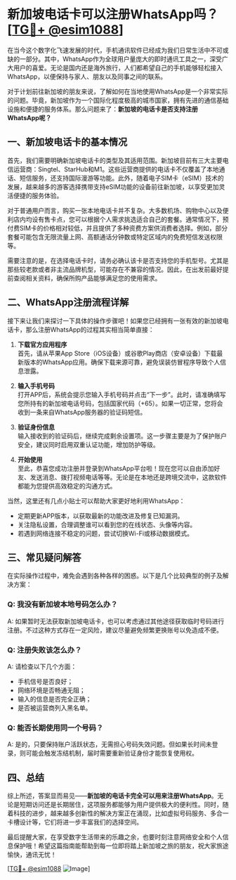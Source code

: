# 新加坡电话卡可以注册WhatsApp吗？[[TG💪+ @esim1088](https://t.me/s/esim1088)]

在当今这个数字化飞速发展的时代，手机通讯软件已经成为我们日常生活中不可或缺的一部分。其中，WhatsApp作为全球用户量庞大的即时通讯工具之一，深受广大用户的喜爱。无论是国内还是海外旅行，人们都希望自己的手机能够轻松接入WhatsApp，以便保持与家人、朋友以及同事之间的联系。

对于计划前往新加坡的朋友来说，了解如何在当地使用WhatsApp是一个非常实际的问题。毕竟，新加坡作为一个国际化程度极高的城市国家，拥有先进的通信基础设施和便捷的服务体系。那么问题来了：**新加坡的电话卡是否支持注册WhatsApp呢？**

## 一、新加坡电话卡的基本情况

首先，我们需要明确新加坡电话卡的类型及其适用范围。新加坡目前有三大主要电信运营商：Singtel、StarHub和M1。这些运营商提供的电话卡不仅覆盖了本地通话、短信服务，还支持国际漫游等功能。此外，随着电子SIM卡（eSIM）技术的发展，越来越多的游客选择携带支持eSIM功能的设备前往新加坡，以享受更加灵活便捷的服务体验。

对于普通用户而言，购买一张本地电话卡并不复杂。大多数机场、购物中心以及便利店内均设有售卡点，您可以根据个人需求挑选适合自己的套餐。通常情况下，预付费SIM卡的价格相对较低，并且提供了多种资费方案供消费者选择。例如，部分套餐可能包含无限流量上网、高额通话分钟数或特定区域内的免费短信发送权限等。

需要注意的是，在选择电话卡时，请务必确认该卡是否支持您的手机型号。尤其是那些较老款或者非主流品牌机型，可能存在不兼容的情况。因此，在出发前最好提前查阅相关资料，确保所购产品能够满足您的使用需求。

## 二、WhatsApp注册流程详解

接下来让我们来探讨一下具体的操作步骤吧！如果您已经拥有一张有效的新加坡电话卡，那么注册WhatsApp的过程其实相当简单直接：

1. **下载官方应用程序**  
   首先，请从苹果App Store（iOS设备）或谷歌Play商店（安卓设备）下载最新版本的WhatsApp应用。确保下载来源可靠，避免误装仿冒程序导致个人信息泄露。

2. **输入手机号码**  
   打开APP后，系统会提示您输入手机号码并点击“下一步”。此时，请准确填写您所持有的新加坡电话号码，包括国家代码（+65）。如果一切正常，您将会收到一条来自WhatsApp服务器的验证码短信。

3. **验证身份信息**  
   输入接收到的验证码后，继续完成剩余设置项。这一步骤主要是为了保护账户安全，建议同时启用双重认证功能，增加防护等级。

4. **开始使用**  
   至此，恭喜您成功注册并登录到WhatsApp平台啦！现在您可以自由添加好友、发送消息、拨打视频电话等等。无论是在本地还是跨境交流中，这款软件都能为您提供高效稳定的沟通方式。

当然，这里还有几点小贴士可以帮助大家更好地利用WhatsApp：
- 定期更新APP版本，以获取最新的功能改进及修复已知漏洞。
- 关注隐私设置，合理调整谁可以看到您的在线状态、头像等内容。
- 若遇到网络连接不稳定的问题，尝试切换Wi-Fi或移动数据模式。

## 三、常见疑问解答

在实际操作过程中，难免会遇到各种各样的困惑。以下是几个比较典型的例子及解决方案：

### Q: 我没有新加坡本地号码怎么办？
A: 如果暂时无法获取新加坡电话卡，也可以考虑通过其他途径获取临时号码进行注册。不过这种方式存在一定风险，建议尽量避免频繁更换账号以免造成不便。

### Q: 注册失败该怎么办？
A: 请检查以下几个方面：
   - 手机信号是否良好；
   - 网络环境是否畅通无阻；
   - 输入的信息是否完全正确；
   - 是否被运营商列入黑名单。

### Q: 能否长期使用同一个号码？
A: 是的，只要保持账户活跃状态，无需担心号码失效问题。但如果长时间未登录，则可能会触发冻结机制，届时需要重新验证身份才能恢复使用权。

## 四、总结

综上所述，答案显而易见——**新加坡的电话卡完全可以用来注册WhatsApp**。无论是短期访问还是长期居住，这项服务都能够为用户提供极大的便利性。同时，随着科技的进步，越来越多创新性的解决方案正在涌现，比如虚拟号码服务、多合一卡槽设计等，它们将进一步丰富我们的选择空间。

最后提醒大家，在享受数字生活带来的乐趣之余，也要时刻注意网络安全和个人信息保护哦！希望这篇指南能帮助到每一位即将踏上新加坡之旅的朋友，祝大家旅途愉快，通讯无忧！

[[TG💪+ @esim1088](https://t.me/s/esim1088) ![Image](https://i.postimg.cc/4NQfJmqS/Snipaste-2025-05-13-00-14-12.png)]